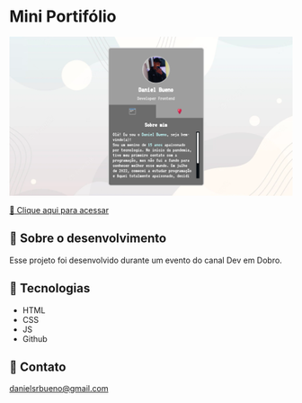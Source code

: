 # Mini Portifólio

![preview](./src/img/preview.png)

[🔗 Clique aqui para acessar](https://danielsrbueno.github.io/mini-portifolio/)

## 🎯 Sobre o desenvolvimento

Esse projeto foi desenvolvido durante um evento do canal Dev em Dobro.

## 👾 Tecnologias

- HTML
- CSS
- JS
- Github

## 📱 Contato

danielsrbueno@gmail.com
